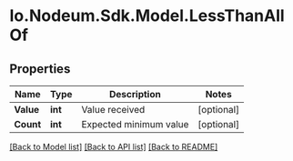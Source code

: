 # Io.Nodeum.Sdk.Model.LessThanAllOf
## Properties

Name | Type | Description | Notes
------------ | ------------- | ------------- | -------------
**Value** | **int** | Value received | [optional] 
**Count** | **int** | Expected minimum value | [optional] 

[[Back to Model list]](../README.md#documentation-for-models) [[Back to API list]](../README.md#documentation-for-api-endpoints) [[Back to README]](../README.md)

